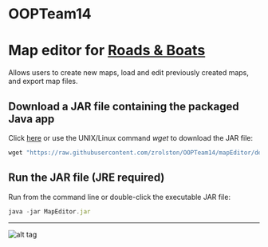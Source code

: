 # OOPTeam14

# Map editor for [Roads & Boats](https://raw.githubusercontent.com/zrolston/OOPTeam14/mapEditor/demo/RB3Erules.pdf)
Allows users to create new maps, load and edit previously created maps, and export map files.


<!-- # Running the source code -->

## Download a JAR file containing the packaged Java app
Click [here](https://raw.githubusercontent.com/zrolston/OOPTeam14/mapEditor/demo/MapEditor.jar) or use the UNIX/Linux command *wget* to download the JAR file:
 
```javascript
wget "https://raw.githubusercontent.com/zrolston/OOPTeam14/mapEditor/demo/MapEditor.jar" -O MapEditor.jar 
```
## Run the JAR file (JRE required)
Run from the command line or double-click the executable JAR file:
```javascript
java -jar MapEditor.jar 
```

***
![alt tag](https://raw.githubusercontent.com/zrolston/OOPTeam14/mapEditor/demo/MapDemo.gif)

<!-- ![alt tag](demo/mapBigDemo.gif)  -->




